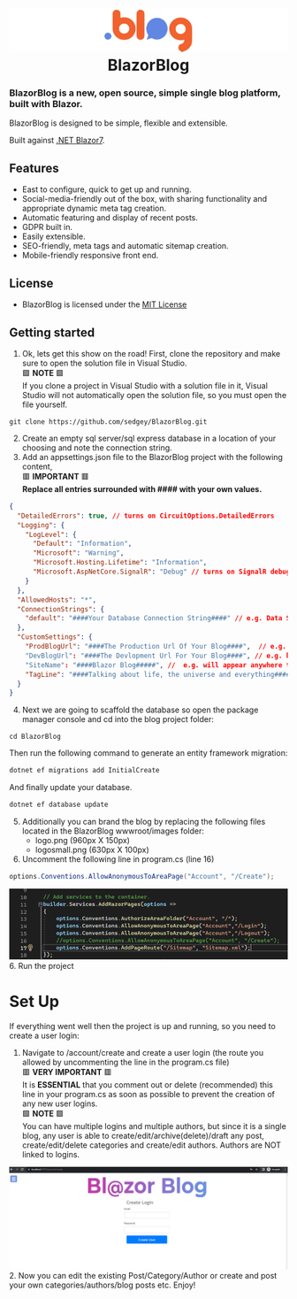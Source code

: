 ﻿<h1 align="center">

<img src="logosmall.png"/>
<br/>
BlazorBlog
</h1>

### **BlazorBlog** is a new, open source, simple single blog platform, built with Blazor. 

BlazorBlog is designed to be simple, flexible and extensible.

Built against [.NET Blazor7](https://learn.microsoft.com/en-us/aspnet/core/blazor/?view=aspnetcore-7.0).

## Features

- East to configure, quick to get up and running.
- Social-media-friendly out of the box, with sharing functionality and appropriate dynamic meta tag creation.
- Automatic featuring and display of recent posts.
- GDPR built in.
- Easily extensible.
- SEO-friendly, meta tags and automatic sitemap creation.
- Mobile-friendly responsive front end.

## License
  
- BlazorBlog is licensed under the [MIT License](https://github.com/sedgey/BlazorBlog/blob/master/LICENSE.txt)

## Getting started

1. Ok, lets get this show on the road! First, clone the repository and make sure to open the solution file in Visual Studio.\
🟩 __NOTE__ 🟩\
If you clone a project in Visual Studio with a solution file in it, Visual Studio will not automatically open the solution file, so you must open the file yourself.
```
git clone https://github.com/sedgey/BlazorBlog.git
```
2. Create an empty sql server/sql express database in a location of your choosing and note the connection string.
3. Add an appsettings.json file to the BlazorBlog project with the following content,\
🟥 __IMPORTANT__ 🟥\
__Replace all entries surrounded with #### with your own values.__
```JSON with comments
{
  "DetailedErrors": true, // turns on CircuitOptions.DetailedErrors
  "Logging": {
    "LogLevel": {
      "Default": "Information",
      "Microsoft": "Warning",
      "Microsoft.Hosting.Lifetime": "Information",
      "Microsoft.AspNetCore.SignalR": "Debug" // turns on SignalR debugging
    }
  },
  "AllowedHosts": "*",
  "ConnectionStrings": {
    "default": "####Your Database Connection String####" // e.g. Data Source=YourComputer\\SQLEXPRESS;Integrated Security=True;Database=BlazorBlog;Trust Server Certificate=true;
  },
  "CustomSettings": {
    "ProdBlogUrl": "####The Production Url Of Your Blog####",  // e.g. https://blog.yoursite.com (no trailing / required)
    "DevBlogUrl": "####The Devlopment Url For Your Blog####", // e.g. https://localhost:58945
    "SiteName": "####Blazor Blog#####", //  e.g. will appear anywhere the blog name is used on the site, for example on the privacy page or in the meta tags in the header and page titles etc
    "TagLine": "####Talking about life, the universe and everything####" // will appear in the meta tags in the header
  }
}
```
4. Next we are going to scaffold the database so open the package manager console and cd into the blog project folder:
```
cd BlazorBlog
```
 Then run the following command to generate an entity framework migration: 
 ```PowerShell
 dotnet ef migrations add InitialCreate
 ```
 And finally update your database.
 ```PowerShell
 dotnet ef database update
 ```
 5. Additionally you can brand the blog by replacing the following files located in the BlazorBlog wwwroot/images folder:
    - logo.png (960px X 150px)
    - logosmall.png (630px X 100px)
 6. Uncomment the following line in program.cs (line 16)
 ```C#
 options.Conventions.AllowAnonymousToAreaPage("Account", "/Create");
 ```
 <img src="programcs.png"/>
 6. Run the project

 # Set Up
 If everything went well then the project is up and running, so you need to create a user login:
 1. Navigate to /account/create and create a user login (the route you allowed by uncommenting the line in the program.cs file)\
 🟥 __VERY IMPORTANT__ 🟥\
It is __ESSENTIAL__ that you comment out or delete (recommended) this line in your program.cs as soon as possible to prevent the creation of any new user logins.\
 🟩 __NOTE__ 🟩\
You can have multiple logins and multiple authors, but since it is a single blog, 
any user is able to create/edit/archive(delete)/draft any post, create/edit/delete categories and create/edit authors. Authors are NOT linked to logins. 
 <img src="createaccount.png"/>
 2. Now you can edit the existing Post/Category/Author or create and post your own categories/authors/blog posts etc. Enjoy!